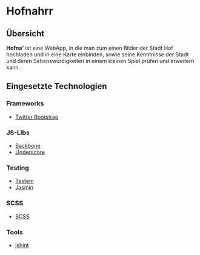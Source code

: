 Hofnahrr
========

Übersicht
---------
**Hofna'** ist eine WebApp, in die man zum einen Bilder der Stadt Hof hochladen und in eine Karte einbinden, sowie seine Kenntnisse der Stadt und deren Sehenswürdigkeiten in einem kleinen Spiel prüfen und erweitern kann.

Eingesetzte Technologien
------------------------

### Frameworks ###
* [Twitter Bootstrap](http://twitter.github.com/bootstrap/)

### JS-Libs ###
* [Backbone](http://backbonejs.org/)
* [Underscore](http://documentcloud.github.com/underscore/)

### Testing ###
* [Testem](https://github.com/airportyh/testem)
* [Jasmin](http://pivotal.github.com/jasmine/)

### SCSS ###
* [SCSS](http://sass-lang.com/)

### Tools ###
* [jshint](https://github.com/jshint/jshint)